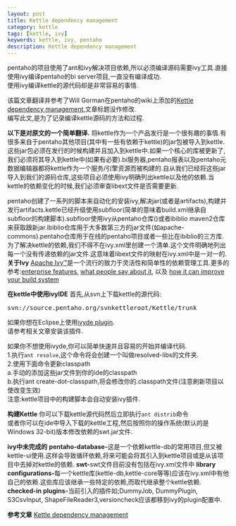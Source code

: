 ```yaml
---
layout: post
title: Kettle dependency management
category: kettle
tags: [kettle, ivy]
keywords: kettle, ivy, pentaho
description: Kettle dependency management
---
```


<p>pentaho的项目使用了ant和ivy解决项目依赖,所以必须编译源码需要ivy工具.直接使用ivy编译pentaho的bi server项目,一直没有编译成功.<br />
使用ivy编译kettle的源代码却是非常容易的事情.</p>

<p>该篇文章翻译并参考了Will Gorman在pentaho的wiki上添加的<a href="http://wiki.pentaho.com/display/EAI/Kettle+dependency+management" target="_blank">Kettle dependency management</a>,文章标题没作修改.<br />
编写此文,是为了记录编译kettle源码的方法和过程.</p>

<p><strong>以下是对原文的一个简单翻译.</strong>
将kettle作为一个产品发行是一个很有趣的事情.有很多来自于pentaho其他项目(其中有一些有依赖于kettle)的jar包被导入到kettle.这些jar包必须在发行的时候构建并且加入到kettle中.如果一个核心的库被更新了,我们必须将其导入到kettle中(如果有必要).bi服务器,pentaho报表以及pentaho元数据编辑器都将kettle作为一个服务/引擎资源而被构建的.自从我们已经将这些jar导入到我们的源码仓库,这些项目必须使用ivy明确列出kettle以及他的依赖.当kettle的依赖变化的时候,我们必须审查libext文件是否需要更新.</p>

<p>pentaho创建了一系列的脚本来自动化的安装ivy,解决jar(或者是artifacts),构建并发行artifacts.kettle已经升级使用subfloor(简单的意味着build.xml继承自subfloor的构建脚本).subfloor使用ivy从pentaho仓库()或者ibiblio maven2仓库来获取跟新jar.ibiblio仓库用于大多数第三方的jar文件(如apache-commons).pentaho仓库用于在线的pentaho项目或者一些比在ibiblio的三方库.为了解决kettle的依赖,我们不得不在ivy.xml里创建一个清单.这个文件明确地列出每一个没有传递依赖的jar文件.这意味着libext文件的映射在ivy.xml中是一对一的.
<!--more-->
<strong>关于Ivy</strong>
<a href="http://ant.apache.org/ivy/" target="_blank">Apache Ivy™</a>是一个流行的致力于灵活性和简单性的依赖管理工具.更多的参考:<a href="http://ant.apache.org/ivy/features.html" target="_blank">enterprise features</a>, <a href="http://ant.apache.org/ivy/testimonials.html" target="_blank">what people say about it</a>, 以及 <a href="http://ant.apache.org/ivy/history/latest-milestone/index.html" target="_blank">how it can improve your build system</a></p>

<p><strong>在kettle中使用ivyIDE</strong>
首先,从svn上下载kettle的源代码:
<pre>
svn://source.pentaho.org/svnkettleroot/Kettle/trunk
</pre>
如果你想在Eclipse上使用<a href="http://ant.apache.org/ivy/ivyde/download.cgi" target="_blank">ivyde plugin</a>.<br />
请参考相关文章安装该插件.</p>

<p>如果你不想使用ivyde,你可以简单快速并且容易的开始并编译代码.<br />
1.执行<code>ant resolve</code>,这个命令将会创建一个叫做resolved-libs的文件夹.<br />
2.使用下面命令更新classpath <br />
  a.手动的添加这些jar文件到你的ide的classpath<br />
  b.执行ant create-dot-classpath,将会修改你的.classpath文件(注意刷新项目以使改变生效)<br />
注意:kettle项目中的构建脚本会自动安装ivy插件.</p>

<p><strong>构建Kettle</strong>
你可以下载kettle源代码然后立即执行<code>ant distrib</code>命令<br />
或者你可以在ide中导入下载的kettle工程,然后按照你的操作系统(默认的是Windows 32-bit)版本修改依赖的swt.jar文件.</p>

<p><strong>ivy中未完成的</strong>
<strong>pentaho-database-</strong>这是一个依赖kettle-db的常用项目,但又被kettle-ui使用.这样会导致循环依赖,将来可能会将其引入到kettle项目或是从该项目中去掉对kettle的依赖.
<strong>swt-</strong>swt文件目前没有包括在ivy.xml文件中
<strong>library configurations-</strong>每一个kettle库(kettle-db,kettle-core等等)应该在ivy.xml中有他自己的依赖.这些库应该继承一些特定的依赖,而取代继承整个kettle依赖.
<strong>checked-in plugins-</strong>当前引入的插件如;DummyJob, DummyPlugin, S3CsvInput, ShapeFileReader3,versioncheck应该都移到ivy的plugin配置中.</p>

<p><strong>参考文章</strong>
<a href="http://wiki.pentaho.com/display/EAI/Kettle+dependency+management" target="_blank">Kettle dependency management</a>
</p>
